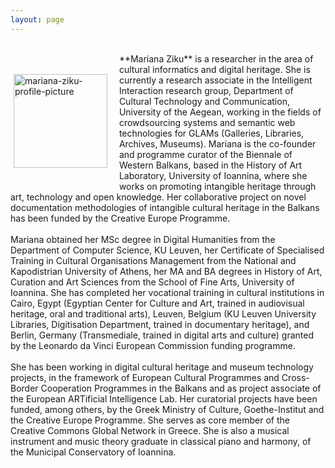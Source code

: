 ```yaml
---
layout: page
---
```


<br>
<p style="float: left;"><img src="https://mziku.github.io/images/Mariana Ziku-portrait-300x451px (1).jpg" style="float:left; margin-top:5mm; margin-right:5mm; margin-bottom:5mm; margin-left:5;" alt="mariana-ziku-profile-picture" width="150" height="auto"></p> 
**Mariana Ziku** is a researcher in the area of cultural informatics and digital heritage. She is currently a research associate in the Intelligent Interaction research group, Department of Cultural Technology and Communication, University of the Aegean, working in the fields of crowdsourcing systems and semantic web technologies for GLAMs (Galleries, Libraries, Archives, Museums). Mariana is the co-founder and programme curator of the Biennale of Western Balkans, based in the History of Art Laboratory, University of Ioannina, where she works on promoting intangible heritage through art, technology and open knowledge. Her collaborative project on novel documentation methodologies of intangible cultural heritage in the Balkans has been funded by the Creative Europe Programme. 
<br>
<br>
Mariana obtained her MSc degree in Digital Humanities from the Department of Computer Science, KU Leuven, her Certificate of Specialised Training in Cultural Organisations Management from the National and Kapodistrian University of Athens, her MA and BA degrees in History of Art, Curation and Art Sciences from the School of Fine Arts, University of Ioannina. She has completed her vocational training in cultural institutions in Cairo, Egypt (Egyptian Center for Culture and Art, trained in audiovisual heritage, oral and traditional arts), Leuven, Belgium (KU Leuven University Libraries, Digitisation Department, trained in documentary heritage), and Berlin, Germany (Transmediale, trained in digital arts and culture) granted by the Leonardo da Vinci European Commission funding programme. 
<br>
<br>
She has been working in digital cultural heritage and museum technology projects, in the framework of European Cultural Programmes and Cross-Border Cooperation Programmes in the Balkans and as project associate of the European ARTificial Intelligence Lab. Her curatorial projects have been funded, among others, by the Greek Ministry of Culture, Goethe-Institut and the Creative Europe Programme. She serves as core member of the Creative Commons Global Network in Greece. She is also a musical instrument and music theory graduate in classical piano and harmony, of the Municipal Conservatory of Ioannina.




